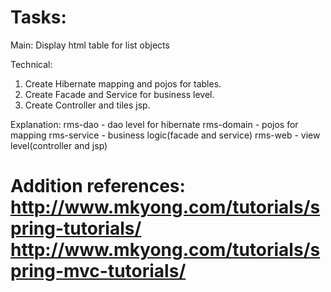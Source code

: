 Tasks:
====================================================

Main:
Display html table for list objects

Technical:
1. Create Hibernate mapping and pojos for tables.
2. Create Facade and Service for business level.
3. Create Controller and tiles jsp.

Explanation:
rms-dao - dao level for hibernate
rms-domain - pojos for mapping
rms-service - business logic(facade and service)
rms-web - view level(controller and jsp)

Addition references:
http://www.mkyong.com/tutorials/spring-tutorials/
http://www.mkyong.com/tutorials/spring-mvc-tutorials/
======================================================